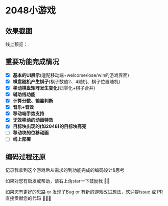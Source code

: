 2048小游戏
===

## 效果截图
线上预览：


## 重要功能完成情况
+ [x] **基本的UI展示**(适配移动端+welcome/lose/win的游戏界面)
+ [x] **棋盘随机产生棋子**(棋子数值2、4随机、棋子位置随机)
+ [x] **移动棋盘矩阵发生变化**(归零化+棋子合并)
+ [x] **辅助线功能**
+ [x] **计算分数、输赢判断**
+ [x] **音乐+音效**
+ [x] **移动端手势支持**
+ [x] **无效移动的动画特效**
+ [x] **目标块出现的(如2048)的目标块高亮**
+ [ ] **移动块的位移动画**
+ [ ] **线上部署**

## 编码过程还原
记录我拿到这个游戏后从需求的到功能完成的编码设计&思考

如果对您有启发或帮助，请右上角star一下鼓励我 🤣🤣

如果您有更好的思路 or 发现了Bug or 有新的游戏改进想法，欢迎提issue 或 PR直接贡献您的代码 👏👏👏 

